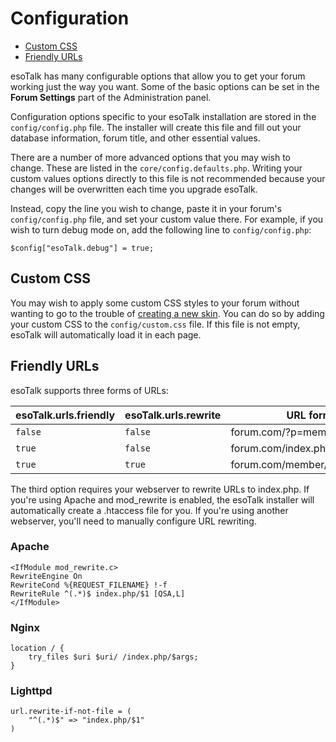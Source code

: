 # Configuration

- [Custom CSS](#custom-css)
- [Friendly URLs](#friendly-urls)

esoTalk has many configurable options that allow you to get your forum working just the way you want. Some of the basic options can be set in the **Forum Settings** part of the Administration panel.

Configuration options specific to your esoTalk installation are stored in the `config/config.php` file. The installer will create this file and fill out your database information, forum title, and other essential values.

There are a number of more advanced options that you may wish to change. These are listed in the `core/config.defaults.php`. Writing your custom values options directly to this file is not recommended because your changes will be overwritten each time you upgrade esoTalk.

Instead, copy the line you wish to change, paste it in your forum's `config/config.php` file, and set your custom value there. For example, if you wish to turn debug mode on, add the following line to `config/config.php`:

	$config["esoTalk.debug"] = true;

<a name="custom-css"></a>
## Custom CSS

You may wish to apply some custom CSS styles to your forum without wanting to go to the trouble of [creating a new skin](/docs/skins). You can do so by adding your custom CSS to the `config/custom.css` file. If this file is not empty, esoTalk will automatically load it in each page.

<a name="friendly-urls"></a>
## Friendly URLs

esoTalk supports three forms of URLs:

| esoTalk.urls.friendly | esoTalk.urls.rewrite | URL format |
| --- | --- | --- |
| `false` | `false` | forum.com/?p=member/123 |
| `true` | `false` | forum.com/index.php/member/123 |
| `true` | `true` | forum.com/member/123 |

The third option requires your webserver to rewrite URLs to index.php. If you're using Apache and mod_rewrite is enabled, the esoTalk installer will automatically create a .htaccess file for you. If you're using another webserver, you'll need to manually configure URL rewriting.

### Apache

	<IfModule mod_rewrite.c>
	RewriteEngine On
	RewriteCond %{REQUEST_FILENAME} !-f
	RewriteRule ^(.*)$ index.php/$1 [QSA,L]
	</IfModule>

### Nginx

	location / {
		try_files $uri $uri/ /index.php/$args;
	}
	
### Lighttpd

	url.rewrite-if-not-file = (
		"^(.*)$" => "index.php/$1"
	)